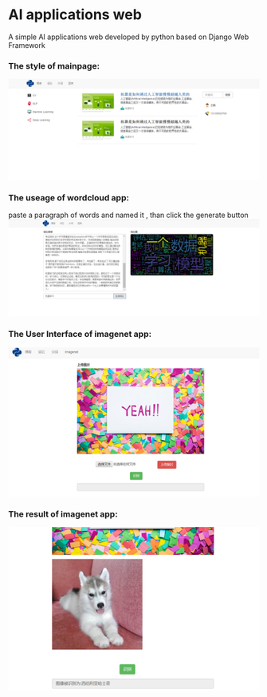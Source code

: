 # AI applications web
A simple AI applications web developed by python based on Django Web Framework

### The style of mainpage: 
![Alt text](/img/web_1.png)

### The useage of wordcloud app: 
paste a paragraph of words and named it ,
than click the generate button 
![Alt text](/img/web_2.png)

### The User Interface of imagenet app: 
![Alt text](/img/imgnet.png)

### The result of imagenet app: 
![Alt text](/img/dog.png)

